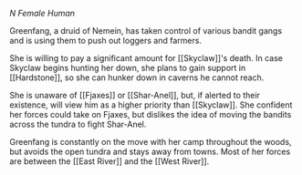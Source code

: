 *N Female Human*

Greenfang, a druid of Nemein, has taken control of various bandit gangs and is using them to push out loggers and farmers.

She is willing to pay a significant amount for [[Skyclaw]]'s death. In case Skyclaw begins hunting her down, she plans to gain support in [[Hardstone]], so she can hunker down in caverns he cannot reach.

She is unaware of [[Fjaxes]] or [[Shar-Anel]], but, if alerted to their  existence, will view him as a higher priority than [[Skyclaw]]. She confident her forces could take on Fjaxes, but dislikes the idea of moving the bandits across the tundra to fight Shar-Anel.

Greenfang is constantly on the move with her camp throughout the woods, but avoids the open tundra and stays away from towns. Most of her forces are between the [[East River]] and the [[West River]].